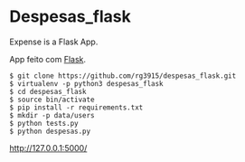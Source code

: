 # Despesas_flask

Expense is a Flask App.

App feito com [Flask][0].

	$ git clone https://github.com/rg3915/despesas_flask.git
	$ virtualenv -p python3 despesas_flask
	$ cd despesas_flask
	$ source bin/activate
	$ pip install -r requirements.txt
	$ mkdir -p data/users
	$ python tests.py
	$ python despesas.py

http://127.0.0.1:5000/

[0]:http://flask.pocoo.org/

